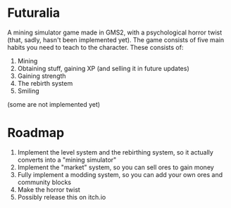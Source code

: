 # Futuralia
A mining simulator game made in GMS2, with a psychological horror twist (that, sadly, hasn't been implemented yet).
The game consists of five main habits you need to teach to the character. These consists of:
1. Mining
2. Obtaining stuff, gaining XP (and selling it in future updates)
3. Gaining strength
4. The rebirth system
5. Smiling

(some are not implemented yet)

# Roadmap

1. Implement the level system and the rebirthing system, so it actually converts into a "mining simulator"
2. Implement the "market" system, so you can sell ores to gain money
3. Fully implement a modding system, so you can add your own ores and community blocks
4. Make the horror twist
5. Possibly release this on itch.io
